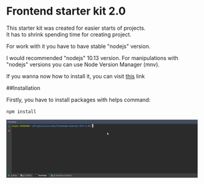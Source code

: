 # Frontend starter kit 2.0

This starter kit was created for easier starts of projects. <br>
It has to shrink spending time for creating project.

For work with it you have to have stable "nodejs" version.

I would recommended "nodejs" 10.13 version.
For manipulations with "nodejs" versions you can use Node Version Manager (mnv).

If you wanna now how to install it, you can visit [this](https://nodejs.org/en/download/package-manager/#header-nvm) link

##Installation

Firstly, you have to install packages with helps command:
```
npm install
```
![](npm.gif)
